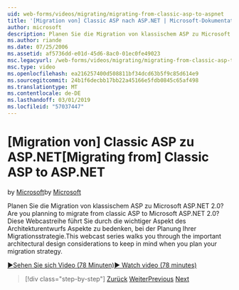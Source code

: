```yaml
---
uid: web-forms/videos/migrating/migrating-from-classic-asp-to-aspnet
title: '[Migration von] Classic ASP nach ASP.NET | Microsoft-Dokumentation'
author: microsoft
description: Planen Sie die Migration von klassischem ASP zu Microsoft ASP.NET 2.0? Diese Webcastreihe führt Sie durch die Überlegung wichtiger Aspekt des Architekturentwurfs...
ms.author: riande
ms.date: 07/25/2006
ms.assetid: af5736dd-e01d-45d6-8ac0-01ec0fe49023
msc.legacyurl: /web-forms/videos/migrating/migrating-from-classic-asp-to-aspnet
msc.type: video
ms.openlocfilehash: ea216257400d508811bf34dcd63b5f9c85d614e9
ms.sourcegitcommit: 24b1f6decbb17bb22a45166e5fdb0845c65af498
ms.translationtype: MT
ms.contentlocale: de-DE
ms.lasthandoff: 03/01/2019
ms.locfileid: "57037447"
---
```

<a name="migrating-from-classic-asp-to-aspnet"></a><span data-ttu-id="ac08a-104">[Migration von] Classic ASP zu ASP.NET</span><span class="sxs-lookup"><span data-stu-id="ac08a-104">[Migrating from] Classic ASP to ASP.NET</span></span>
====================
<span data-ttu-id="ac08a-105">by [Microsoft](https://github.com/microsoft)</span><span class="sxs-lookup"><span data-stu-id="ac08a-105">by [Microsoft](https://github.com/microsoft)</span></span>

<span data-ttu-id="ac08a-106">Planen Sie die Migration von klassischem ASP zu Microsoft ASP.NET 2.0?</span><span class="sxs-lookup"><span data-stu-id="ac08a-106">Are you planning to migrate from classic ASP to Microsoft ASP.NET 2.0?</span></span> <span data-ttu-id="ac08a-107">Diese Webcastreihe führt Sie durch die wichtiger Aspekt des Architekturentwurfs Aspekte zu bedenken, bei der Planung Ihrer Migrationsstrategie.</span><span class="sxs-lookup"><span data-stu-id="ac08a-107">This webcast series walks you through the important architectural design considerations to keep in mind when you plan your migration strategy.</span></span>

[<span data-ttu-id="ac08a-108">&#9654;Sehen Sie sich Video (78 Minuten)</span><span class="sxs-lookup"><span data-stu-id="ac08a-108">&#9654; Watch video (78 minutes)</span></span>](https://channel9.msdn.com/Blogs/ASP-NET-Site-Videos/migrating-from-classic-asp-to-aspnet)

> [!div class="step-by-step"]
> <span data-ttu-id="ac08a-109">[Zurück](intro-to-aspnet-20-user-interface-elements.md)
> [Weiter](intro-to-aspnet-for-jsp-developers-welcome-to-aspnet-20.md)</span><span class="sxs-lookup"><span data-stu-id="ac08a-109">[Previous](intro-to-aspnet-20-user-interface-elements.md)
[Next](intro-to-aspnet-for-jsp-developers-welcome-to-aspnet-20.md)</span></span>
